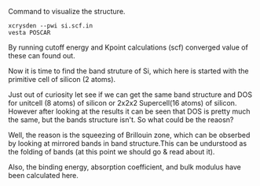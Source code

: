 Command to visualize the structure.
```
xcrysden --pwi si.scf.in
vesta POSCAR
```

By running cutoff energy and Kpoint calculations (scf) converged value of these can found out.  

Now it is time to find the band struture of Si, which here is started with the primitive cell of silicon (2 atoms).  

Just out of curiosity let see if we can get the same band structure and DOS for unitcell (8 atoms) of silicon or 2x2x2 Supercell(16 atoms) of silicon. However after looking at the results it can be seen that DOS is pretty much the same, but the bands structure isn't. So what could be the reaosn?  

Well, the reason is the squeezing of Brillouin zone, which can be obserbed by looking at mirrored bands in band structure.This can be undurstood as the folding of bands (at this point we should go & read about it).  

Also, the binding energy, absorption coefficient, and bulk modulus have been calculated here.

